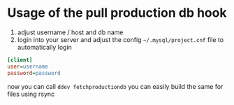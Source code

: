 # Usage of the pull production db hook

1. adjust username / host and db name
1. login into your server and adjust the config `~/.mysql/project.cnf` file to automatically login

```ini
[client]
user=username
password=password
```

now you can call `ddev fetchproductiondb` you can easily build the same for files using rsync
